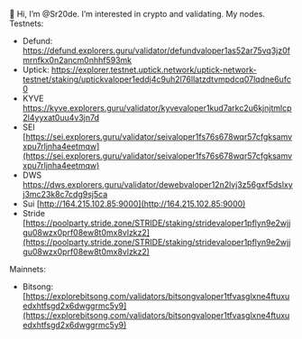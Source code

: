 👋 Hi, I’m @Sr20de. I’m interested in crypto and validating.
My nodes. Testnets:
- Defund: https://defund.explorers.guru/validator/defundvaloper1as52ar75vq3jz0fmrnfkx0n2ancm0nhhf593mk
- Uptick: https://explorer.testnet.uptick.network/uptick-network-testnet/staking/uptickvaloper1eddj4c9uh2l76llatzdtvmpdcq07lqdne6ufc0
- KYVE https://kyve.explorers.guru/validator/kyvevaloper1kud7arkc2u6kjnjtmlcp2l4yyxat0uu4v3jn7d
- SEI [https://sei.explorers.guru/validator/seivaloper1fs76s678wqr57cfgksamvxpu7rljnha4eetmqw](https://sei.explorers.guru/validator/seivaloper1fs76s678wqr57cfgksamvxpu7rljnha4eetmqw)
- DWS https://dws.explorers.guru/validator/dewebvaloper12n2lvj3z56gxf5dslxyj3mc23k8c7cdg9sj5ca
- Sui [http://164.215.102.85:9000](http://164.215.102.85:9000)
- Stride [https://poolparty.stride.zone/STRIDE/staking/stridevaloper1pflyn9e2wjjgu08wzx0prf08ew8t0mx8vlzkz2](https://poolparty.stride.zone/STRIDE/staking/stridevaloper1pflyn9e2wjjgu08wzx0prf08ew8t0mx8vlzkz2)

Mainnets:
- Bitsong: [https://explorebitsong.com/validators/bitsongvaloper1tfvasglxne4ftuxuedxhtfsgd2x6dwggrmc5y9](https://explorebitsong.com/validators/bitsongvaloper1tfvasglxne4ftuxuedxhtfsgd2x6dwggrmc5y9)

<!---
Sr20dem/Sr20dem is a ✨ special ✨ repository because its `README.md` (this file) appears on your GitHub profile.
You can click the Preview link to take a look at your changes.
--->
